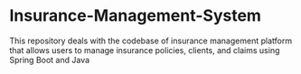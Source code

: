 # Insurance-Management-System
This repository deals with the codebase of insurance management platform that allows users to manage insurance policies, clients, and claims using Spring Boot and Java
